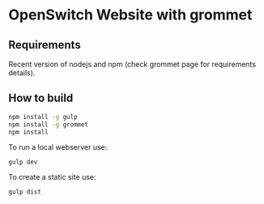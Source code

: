 # OpenSwitch Website with grommet

## Requirements
Recent version of nodejs and npm (check grommet page for requirements details).

## How to build

```bash
npm install -g gulp
npm install -g grommet
npm install
```

To run a local webserver use:
```
gulp dev
```

To create a static site use:
```bash
gulp dist
```
